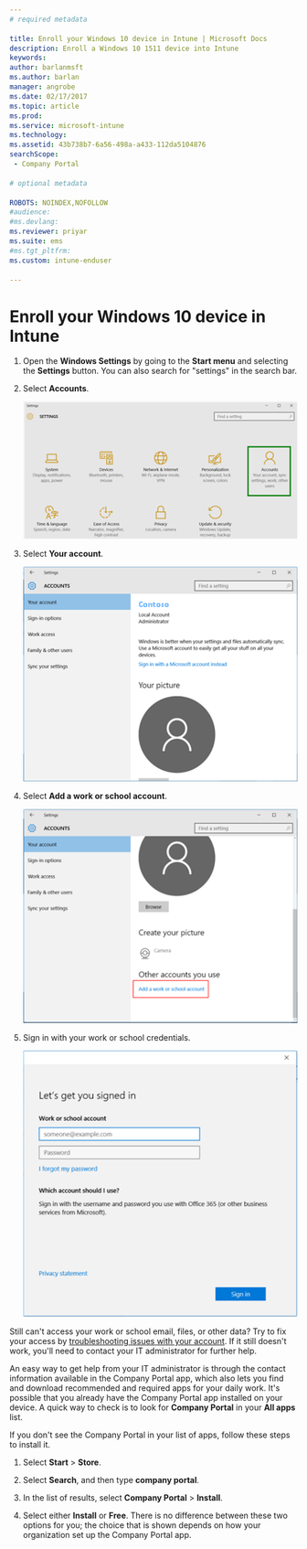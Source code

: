 ```yaml
---
# required metadata

title: Enroll your Windows 10 device in Intune | Microsoft Docs
description: Enroll a Windows 10 1511 device into Intune
keywords:
author: barlanmsft
ms.author: barlan
manager: angrobe
ms.date: 02/17/2017
ms.topic: article
ms.prod:
ms.service: microsoft-intune
ms.technology:
ms.assetid: 43b738b7-6a56-498a-a433-112da5104876
searchScope:
 - Company Portal

# optional metadata

ROBOTS: NOINDEX,NOFOLLOW
#audience:
#ms.devlang:
ms.reviewer: priyar
ms.suite: ems
#ms.tgt_pltfrm:
ms.custom: intune-enduser

---
```


# Enroll your Windows 10 device in Intune

1.  Open the **Windows Settings** by going to the **Start menu** and selecting the **Settings** button. You can also search for "settings" in the search bar.

2. Select **Accounts**.

    ![Go to Settings and Accounts](./media/W10-enroll-1-settings-accounts.png)

3. Select **Your account**.

    ![Select your account](./media/W10-enroll-2-accounts-your-account.png)

4. Select **Add a work or school account**.

	![Select add a work or school account](./media/w10-enroll-3-add-work-school-acct.png)

5. Sign in with your work or school credentials.

	![Sign in](./media/W10-enroll-4-sign-in.png)

Still can't access your work or school email, files, or other data? Try to fix your access by [troubleshooting issues with your account](troubleshoot-your-windows-10-device-windows.md#troubleshooting-steps-to-follow-if-you-see-your-account). If it still doesn't work, you'll need to contact your IT administrator for further help.

An easy way to get help from your IT administrator is through the contact information available in the Company Portal app, which also lets you find and download recommended and required apps for your daily work. It's possible that you already have the Company Portal app installed on your device. A quick way to check is to look for __Company Portal__ in your __All apps__ list.

If you don't see the Company Portal in your list of apps, follow these steps to install it.

1. Select **Start** > **Store**.

2. Select **Search**, and then type **company portal**.

3. In the list of results, select **Company Portal** > **Install**.

4. Select either **Install** or **Free**. There is no difference between these two options for you; the choice that is shown depends on how your organization set up the Company Portal app.
